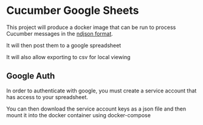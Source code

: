 # Cucumber Google Sheets

This project will produce a docker image that can be run to process Cucumber messages in the [ndjson format](http://ndjson.org/).

It will then post them to a google spreadsheet

It will also allow exporting to csv for local viewing

## Google Auth

In order to authenticate with google, you must create a service account that has access to your spreadsheet.

You can then download the service account keys as a json file and then mount it into the docker container using docker-compose
